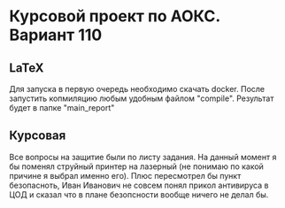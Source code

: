 # Курсовой проект по АОКС. Вариант 110

## LaTeX
  Для запуска в первую очередь необходимо скачать docker. После запустить копмиляцию любым удобным файлом "compile". Результат будет в папке "main_report"
  
## Курсовая
  Все вопросы на защитие были по листу задания. На данный момент я бы поменял струйный принтер на лазерный (не понимаю по какой причине я выбрал именно его). Плюс пересмотрел бы пункт безопасноть, Иван Иванович не совсем понял прикол антивируса в ЦОД и сказал что в плане безопсности вообще ничего не делал бы.
